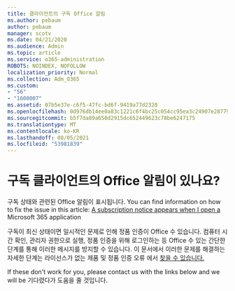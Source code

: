 ```yaml
---
title: 클라이언트의 구독 Office 알림
ms.author: pebaum
author: pebaum
manager: scotv
ms.date: 04/21/2020
ms.audience: Admin
ms.topic: article
ms.service: o365-administration
ROBOTS: NOINDEX, NOFOLLOW
localization_priority: Normal
ms.collection: Adm_O365
ms.custom:
- "56"
- "1600007"
ms.assetid: 07b5e37e-c6f5-47fc-bd6f-9419a77d2320
ms.openlocfilehash: 0d976db14ee0a83c1221c6f4bc25c054cc95ea3c24907e2877988c3e0648d70b
ms.sourcegitcommit: b5f7da89a650d2915dc652449623c78be6247175
ms.translationtype: MT
ms.contentlocale: ko-KR
ms.lasthandoff: 08/05/2021
ms.locfileid: "53981839"
---
```

# <a name="subscription-notice-in-your-office-client"></a>구독 클라이언트의 Office 알림이 있나요?

구독 상태와 관련된 Office 알림이 표시됩니다. You can find information on how to fix the issue in this article: [A subscription notice appears when I open a](https://support.office.com/article/A-subscription-notice-appears-when-I-open-an-Office-365-application-4cabe32c-f594-4c0e-9191-3d3ade10cceb.aspx) Microsoft 365 application
  
구독이 최신 상태이면 일시적인 문제로 인해 정품 인증이 Office 수 있습니다. 컴퓨터 시간 확인, 관리자 권한으로 실행, 정품 인증을 위해 로그인하는 등 Office 수 있는 간단한 단계를 통해 이러한 메시지를 방지할 수 있습니다. 이 문서에서 이러한 문제를 해결하는 자세한 단계는 라이선스가 없는 제품 및 정품 인증 오류 에서 [찾을 수 있습니다.](https://support.office.com/article/Unlicensed-Product-and-activation-errors-in-Office-0d23d3c0-c19c-4b2f-9845-5344fedc4380.aspx)
  
If these don't work for you, please contact us with the links below and we will be 기다렸다가 도움을 줄 것입니다.
